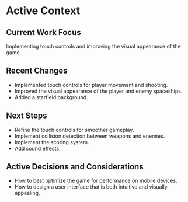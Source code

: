# Active Context

## Current Work Focus
Implementing touch controls and improving the visual appearance of the game.

## Recent Changes
*   Implemented touch controls for player movement and shooting.
*   Improved the visual appearance of the player and enemy spaceships.
*   Added a starfield background.

## Next Steps
*   Refine the touch controls for smoother gameplay.
*   Implement collision detection between weapons and enemies.
*   Implement the scoring system.
*   Add sound effects.

## Active Decisions and Considerations
*   How to best optimize the game for performance on mobile devices.
*   How to design a user interface that is both intuitive and visually appealing.
